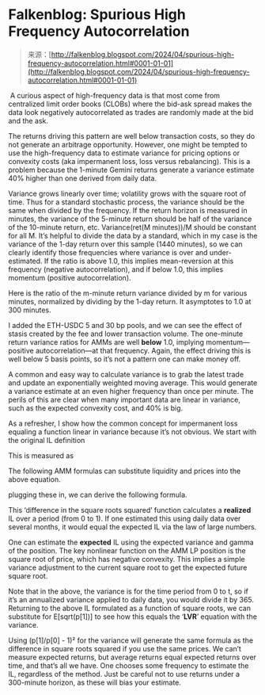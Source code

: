 <!--yml
category: 未分类
date: 2024-05-12 19:54:54
-->

# Falkenblog: Spurious High Frequency Autocorrelation

> 来源：[http://falkenblog.blogspot.com/2024/04/spurious-high-frequency-autocorrelation.html#0001-01-01](http://falkenblog.blogspot.com/2024/04/spurious-high-frequency-autocorrelation.html#0001-01-01)

 A curious aspect of high-frequency data is that most come from centralized limit order books (CLOBs) where the bid-ask spread makes the data look negatively autocorrelated as trades are randomly made at the bid and the ask.

The returns driving this pattern are well below transaction costs, so they do not generate an arbitrage opportunity. However, one might be tempted to use the high-frequency data to estimate variance for pricing options or convexity costs (aka impermanent loss, loss versus rebalancing). This is a problem because the 1-minute Gemini returns generate a variance estimate 40% higher than one derived from daily data.

Variance grows linearly over time; volatility grows with the square root of time. Thus for a standard stochastic process, the variance should be the same when divided by the frequency. If the return horizon is measured in minutes, the variance of the 5-minute return should be half of the variance of the 10-minute return, etc. Variance(ret(M minutes))/M should be constant for all M. It’s helpful to divide the data by a standard, which in my case is the variance of the 1-day return over this sample (1440 minutes), so we can clearly identify those frequencies where variance is over and under-estimated. If the ratio is above 1.0, this implies mean-reversion at this frequency (negative autocorrelation), and if below 1.0, this implies momentum (positive autocorrelation).

Here is the ratio of the m-minute return variance divided by m for various minutes, normalized by dividing by the 1-day return. It asymptotes to 1.0 at 300 minutes.

I added the ETH-USDC 5 and 30 bp pools, and we can see the effect of stasis created by the fee and lower transaction volume. The one-minute return variance ratios for AMMs are well **below** 1.0, implying momentum—positive autocorrelation—at that frequency. Again, the effect driving this is well below 5 basis points, so it’s not a pattern one can make money off.

A common and easy way to calculate variance is to grab the latest trade and update an exponentially weighted moving average. This would generate a variance estimate at an even higher frequency than once per minute. The perils of this are clear when many important data are linear in variance, such as the expected convexity cost, and 40% is big.

As a refresher, I show how the common concept for impermanent loss equaling a function linear in variance because it’s not obvious. We start with the original IL definition

This is measured as

The following AMM formulas can substitute liquidity and prices into the above equation.

plugging these in, we can derive the following formula.

This ‘difference in the square roots squared’ function calculates a **realized** IL over a period (from 0 to 1). If one estimated this using daily data over several months, it would equal the expected IL via the law of large numbers.

One can estimate the **expected** IL using the expected variance and gamma of the position. The key nonlinear function on the AMM LP position is the square root of price, which has negative convexity. This implies a simple variance adjustment to the current square root to get the expected future square root.

Note that in the above, the variance is for the time period from 0 to t, so if it’s an annualized variance applied to daily data, you would divide it by 365\. Returning to the above IL formulated as a function of square roots, we can substitute for E[sqrt(p[1])] to see how this equals the ‘**LVR**’ equation with the variance.

Using (p[1]/p[0] - 1)² for the variance will generate the same formula as the difference in square roots squared if you use the same prices. We can’t measure expected returns, but average returns equal expected returns over time, and that’s all we have. One chooses some frequency to estimate the IL, regardless of the method. Just be careful not to use returns under a 300-minute horizon, as these will bias your estimate.